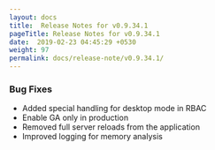 ```yaml
---
layout: docs
title:  Release Notes for v0.9.34.1
pageTitle: Release Notes for v0.9.34.1
date:  2019-02-23 04:45:29 +0530
weight: 97
permalink: docs/release-note/v0.9.34.1/
---
```

### Bug Fixes

- Added special handling for desktop mode in RBAC
- Enable GA only in production
- Removed full server reloads from the application
- Improved logging for memory analysis
